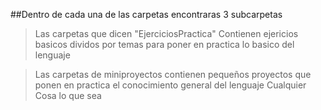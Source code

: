 ##Dentro de cada una de las carpetas encontraras 3 subcarpetas
>Las carpetas que dicen "EjerciciosPractica" Contienen ejericios basicos dividos por temas para poner en practica lo basico del lenguaje

>Las carpetas de miniproyectos contienen pequeños proyectos que ponen en practica el conocimiento general del lenguaje
Cualquier Cosa
>lo que sea
